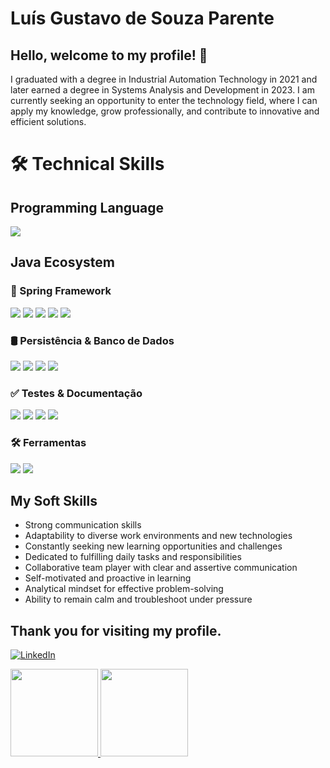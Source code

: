 # Luís Gustavo de Souza Parente
## Hello, welcome to my profile! 👋
I graduated with a degree in Industrial Automation Technology in 2021 and later earned a degree in Systems Analysis and Development in 2023. I am currently seeking an opportunity to enter the technology field, where I can apply my knowledge, grow professionally, and contribute to innovative and efficient solutions.

# 🛠️ Technical Skills

## Programming Language

<p align="left">
  <img src="https://img.shields.io/badge/Java-ED8B00?style=flat-square&logo=java&logoColor=white" />
</p>

## Java Ecosystem

### 🧩 Spring Framework

<p align="left">
  <img src="https://img.shields.io/badge/Spring_Core-6DB33F?style=flat-square&logo=spring&logoColor=white" />
  <img src="https://img.shields.io/badge/Spring_Boot-6DB33F?style=flat-square&logo=spring-boot&logoColor=white" />
  <img src="https://img.shields.io/badge/Spring_WebFlux-6DB33F?style=flat-square&logo=spring&logoColor=white" />
  <img src="https://img.shields.io/badge/Spring_Batch-6DB33F?style=flat-square&logo=spring&logoColor=white" />
  <img src="https://img.shields.io/badge/HATEOAS-6DB33F?style=flat-square&logo=spring&logoColor=white" />
</p>

### 🛢️ Persistência & Banco de Dados

<p align="left">
  <img src="https://img.shields.io/badge/Hibernate-59666C?style=flat-square&logo=hibernate&logoColor=white" />
  <img src="https://img.shields.io/badge/MongoDB-4EA94B?style=flat-square&logo=mongodb&logoColor=white" />
  <img src="https://img.shields.io/badge/PostgreSQL-316192?style=flat-square&logo=postgresql&logoColor=white" />
  <img src="https://img.shields.io/badge/Cassandra-1287B1?style=flat-square&logo=apache-cassandra&logoColor=white" />
</p>

### ✅ Testes & Documentação

<p align="left">
  <img src="https://img.shields.io/badge/JUnit5-25A162?style=flat-square&logo=junit5&logoColor=white" />
  <img src="https://img.shields.io/badge/Mockito-4CAF50?style=flat-square&logo=java&logoColor=white" />
  <img src="https://img.shields.io/badge/RestAssured-6DB33F?style=flat-square&logo=spring&logoColor=white" />
  <img src="https://img.shields.io/badge/Swagger-85EA2D?style=flat-square&logo=swagger&logoColor=white" />
</p>

### 🛠️ Ferramentas

<p align="left">
  <img src="https://img.shields.io/badge/Postman-FF6C37?style=flat-square&logo=postman&logoColor=white" />
  <img src="https://img.shields.io/badge/Docker-2CA5E0?style=flat-square&logo=docker&logoColor=white" />
</p>

## My Soft Skills

- Strong communication skills
- Adaptability to diverse work environments and new technologies
- Constantly seeking new learning opportunities and challenges
- Dedicated to fulfilling daily tasks and responsibilities
- Collaborative team player with clear and assertive communication
- Self-motivated and proactive in learning
- Analytical mindset for effective problem-solving
- Ability to remain calm and troubleshoot under pressure

## Thank you for visiting my profile.

[![LinkedIn](https://img.shields.io/badge/LinkedIn-0077B5?style=for-the-badge&logo=linkedin&logoColor=white)](https://www.linkedin.com/in/luis-parente/)

<div>
<a href="[https://github.com/seu-usuário-aqui](https://github.com/Luis-Parente)">
<img loading="lazy" height="140em" src="https://github-readme-stats.vercel.app/api/top-langs/?username=Luis-Parente&layout=compact&langs_count=7&theme=dracula"/> <img loading="lazy" height="140em" src="https://github-readme-stats.vercel.app/api?username=Luis-Parente&show_icons=true&theme=dracula&include_all_commits=true&count_private=true"/>
</div>
